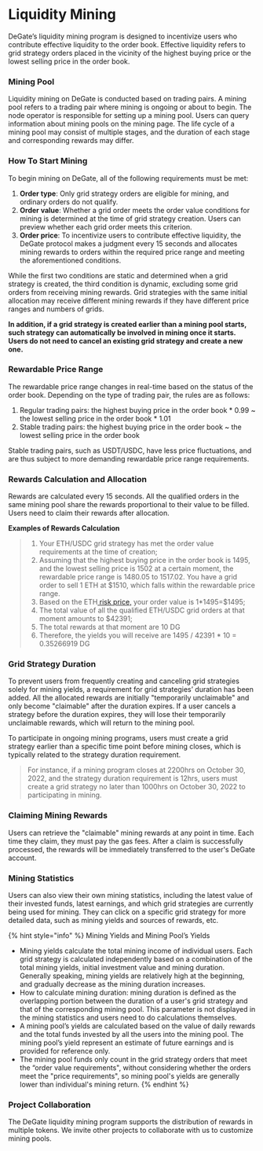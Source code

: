 # Liquidity Mining

DeGate’s liquidity mining program is designed to incentivize users who contribute effective liquidity to the order book. Effective liquidity refers to grid strategy orders placed in the vicinity of the highest buying price or the lowest selling price in the order book.

### Mining Pool

Liquidity mining on DeGate is conducted based on trading pairs. A mining pool refers to a trading pair where mining is ongoing or about to begin. The node operator is responsible for setting up a mining pool. Users can query information about mining pools on the mining page. The life cycle of a mining pool may consist of multiple stages, and the duration of each stage and corresponding rewards may differ.

### How To Start Mining

To begin mining on DeGate, all of the following requirements must be met:

1. **Order type**: Only grid strategy orders are eligible for mining, and ordinary orders do not qualify.
2. **Order value**: Whether a grid order meets the order value conditions for mining is determined at the time of grid strategy creation. Users can preview whether each grid order meets this criterion.
3. **Order price**: To incentivize users to contribute effective liquidity, the DeGate protocol makes a judgment every 15 seconds and allocates mining rewards to orders within the required price range and meeting the aforementioned conditions.

While the first two conditions are static and determined when a grid strategy is created, the third condition is dynamic, excluding some grid orders from receiving mining rewards. Grid strategies with the same initial allocation may receive different mining rewards if they have different price ranges and numbers of grids.

**In addition, if a grid strategy is created earlier than a mining pool starts, such strategy can automatically be involved in mining once it starts. Users do not need to cancel an existing grid strategy and create a new one.**

### Rewardable Price Range

The rewardable price range changes in real-time based on the status of the order book. Depending on the type of trading pair, the rules are as follows:

1. Regular trading pairs: the highest buying price in the order book \* 0.99 \~ the lowest selling price in the order book \* 1.01
2. Stable trading pairs: the highest buying price in the order book \~ the lowest selling price in the order book

Stable trading pairs, such as USDT/USDC, have less price fluctuations, and are thus subject to more demanding rewardable price range requirements.

### Rewards Calculation and Allocation

Rewards are calculated every 15 seconds. All the qualified orders in the same mining pool share the rewards proportional to their value to be filled. Users need to claim their rewards after allocation.

**Examples of Rewards Calculation**

> 1. Your ETH/USDC grid strategy has met the order value requirements at the time of creation;
> 2. Assuming that the highest buying price in the order book is 1495, and the lowest selling price is 1502 at a certain moment, the rewardable price range is 1480.05 to 1517.02. You have a grid order to sell 1 ETH at $1510, which falls within the rewardable price range.
> 3. Based on the ETH[ risk price,](../concepts/economic-security.md#risk-price) your order value is 1\*1495=$1495;
> 4. The total value of all the qualified ETH/USDC grid orders at that moment amounts to $42391;
> 5. The total rewards at that moment are 10 DG
> 6. Therefore, the yields you will receive are 1495 / 42391 \* 10 = 0.35266919 DG

### Grid Strategy Duration

To prevent users from frequently creating and canceling grid strategies solely for mining yields, a requirement for grid strategies’ duration has been added. All the allocated rewards are initially "temporarily unclaimable" and only become "claimable" after the duration expires. If a user cancels a strategy before the duration expires, they will lose their temporarily unclaimable rewards, which will return to the mining pool.

To participate in ongoing mining programs, users must create a grid strategy earlier than a specific time point before mining closes, which is typically related to the strategy duration requirement.

> For instance, if a mining program closes at 2200hrs on October 30, 2022, and the strategy duration requirement is 12hrs, users must create a grid strategy no later than 1000hrs on October 30, 2022 to participating in mining.

### Claiming Mining Rewards

Users can retrieve the "claimable" mining rewards at any point in time. Each time they claim, they must pay the gas fees. After a claim is successfully processed, the rewards will be immediately transferred to the user's DeGate account.

### Mining Statistics

Users can also view their own mining statistics, including the latest value of their invested funds, latest earnings, and which grid strategies are currently being used for mining. They can click on a specific grid strategy for more detailed data, such as mining yields and sources of rewards, etc.

{% hint style="info" %}
Mining Yields and Mining Pool’s Yields

* Mining yields calculate the total mining income of individual users. Each grid strategy is calculated independently based on a combination of the total mining yields, initial investment value and mining duration. Generally speaking, mining yields are relatively high at the beginning, and gradually decrease as the mining duration increases.
* How to calculate mining duration: mining duration is defined as the overlapping portion between the duration of a user's grid strategy and that of the corresponding mining pool. This parameter is not displayed in the mining statistics and users need to do calculations themselves.
* A mining pool’s yields are calculated based on the value of daily rewards and the total funds invested by all the users into the mining pool. The mining pool’s yield represent an estimate of future earnings and is provided for reference only.
* The mining pool funds only count in the grid strategy orders that meet the “order value requirements", without considering whether the orders meet the "price requirements", so mining pool's yields are generally lower than individual's mining return.
{% endhint %}

### Project Collaboration

The DeGate liquidity mining program supports the distribution of rewards in multiple tokens. We invite other projects to collaborate with us to customize mining pools.
